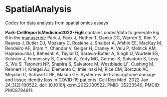# SpatialAnalysis
Codes for data analysis from spatial omics assays

**Park-CellReportsMedicine2022-Fig6** contains codes/data to generate Fig 6 in the [manuscript](https://www.sciencedirect.com/science/article/pii/S2666379122000222): 
Park J, Foox J, Hether T, Danko DC, Warren S, Kim Y, Reeves J, Butler DJ, Mozsary C, Rosiene J, Shaiber A, Afshin EE, MacKay M, Rendeiro AF, Bram Y, Chandar V, Geiger H, Craney A, Velu P, Melnick AM, Hajirasouliha I, Beheshti A, Taylor D, Saravia-Butler A, Singh U, Wurtele ES, Schisler J, Fennessey S, Corvelo A, Zody MC, Germer S, Salvatore S, Levy S, Wu S, Tatonetti NP, Shapira S, Salvatore M, Westblade LF, Cushing M, Rennert H, Kriegel AJ, Elemento O, Imielinski M, Rice CM, Borczuk AC, Meydan C, Schwartz RE, Mason CE. System-wide transcriptome damage and tissue identity loss in COVID-19 patients. Cell Rep Med. 2022 Jan 24;3(2):100522. doi: 10.1016/j.xcrm.2022.100522. PMID: 35233546; PMCID: PMC8784611.
